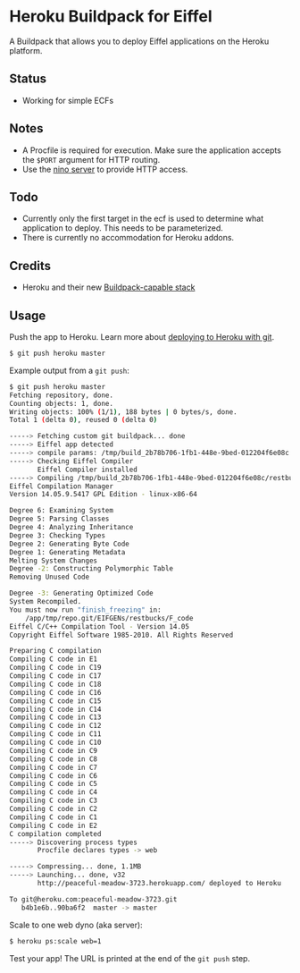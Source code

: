 Heroku Buildpack for Eiffel
================================

A Buildpack that allows you to deploy Eiffel applications on the Heroku platform.

## Status
* Working for simple ECFs

## Notes
* A Procfile is required for execution.  Make sure the application accepts the `$PORT` argument for HTTP routing.
* Use the [nino server](https://github.com/Eiffel-World/Eiffel-Web-Framework/tree/master/contrib/library/network/server/nino) to provide HTTP access.

## Todo
* Currently only the first target in the ecf is used to determine what application to deploy.  This needs to be parameterized.
* There is currently no accommodation for Heroku addons.

## Credits
* Heroku and their new [Buildpack-capable stack](http://devcenter.heroku.com/articles/buildpacks)

## Usage
Push the app to Heroku. Learn more about [deploying to Heroku with git](https://devcenter.heroku.com/articles/git).

```bash
$ git push heroku master
```

Example output from a `git push`:

```bash
$ git push heroku master
Fetching repository, done.
Counting objects: 1, done.
Writing objects: 100% (1/1), 188 bytes | 0 bytes/s, done.
Total 1 (delta 0), reused 0 (delta 0)

-----> Fetching custom git buildpack... done
-----> Eiffel app detected
-----> compile params: /tmp/build_2b78b706-1fb1-448e-9bed-012204f6e08c /app/tmp/cache /tmp/d20140917-330-dm394l
-----> Checking Eiffel Compiler
       Eiffel Compiler installed
-----> Compiling /tmp/build_2b78b706-1fb1-448e-9bed-012204f6e08c/restbucks-safe.ecf for target restbucks
Eiffel Compilation Manager
Version 14.05.9.5417 GPL Edition - linux-x86-64

Degree 6: Examining System
Degree 5: Parsing Classes
Degree 4: Analyzing Inheritance
Degree 3: Checking Types
Degree 2: Generating Byte Code
Degree 1: Generating Metadata
Melting System Changes
Degree -2: Constructing Polymorphic Table
Removing Unused Code

Degree -3: Generating Optimized Code
System Recompiled.
You must now run "finish_freezing" in:
    /app/tmp/repo.git/EIFGENs/restbucks/F_code
Eiffel C/C++ Compilation Tool - Version 14.05
Copyright Eiffel Software 1985-2010. All Rights Reserved

Preparing C compilation
Compiling C code in E1
Compiling C code in C19
Compiling C code in C17
Compiling C code in C18
Compiling C code in C16
Compiling C code in C15
Compiling C code in C14
Compiling C code in C13
Compiling C code in C12
Compiling C code in C11
Compiling C code in C10
Compiling C code in C9
Compiling C code in C8
Compiling C code in C7
Compiling C code in C6
Compiling C code in C5
Compiling C code in C4
Compiling C code in C3
Compiling C code in C2
Compiling C code in C1
Compiling C code in E2
C compilation completed
-----> Discovering process types
       Procfile declares types -> web

-----> Compressing... done, 1.1MB
-----> Launching... done, v32
       http://peaceful-meadow-3723.herokuapp.com/ deployed to Heroku

To git@heroku.com:peaceful-meadow-3723.git
   b4b1e6b..90ba6f2  master -> master
```

Scale to one web dyno (aka server):

```bash
$ heroku ps:scale web=1
```

Test your app! The URL is printed at the end of the `git push` step.
